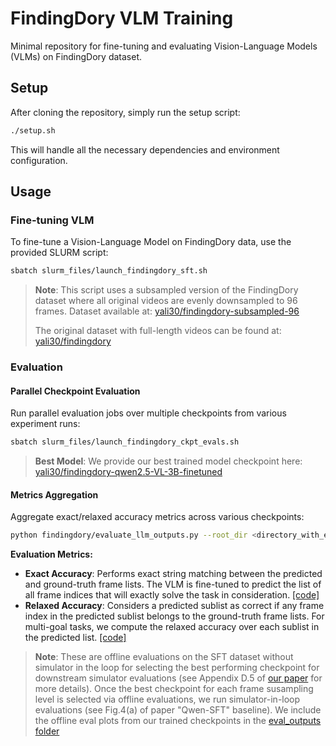 # FindingDory VLM Training

Minimal repository for fine-tuning and evaluating Vision-Language Models (VLMs) on FindingDory dataset.

## Setup

After cloning the repository, simply run the setup script:

```bash
./setup.sh
```

This will handle all the necessary dependencies and environment configuration.

## Usage

### Fine-tuning VLM

To fine-tune a Vision-Language Model on FindingDory data, use the provided SLURM script:

```bash
sbatch slurm_files/launch_findingdory_sft.sh
```

> **Note**: This script uses a subsampled version of the FindingDory dataset where all original videos are evenly downsampled to 96 frames. Dataset available at: [yali30/findingdory-subsampled-96](https://huggingface.co/datasets/yali30/findingdory-subsampled-96)
> 
> The original dataset with full-length videos can be found at: [yali30/findingdory](https://huggingface.co/datasets/yali30/findingdory)

### Evaluation

#### Parallel Checkpoint Evaluation

Run parallel evaluation jobs over multiple checkpoints from various experiment runs:

```bash
sbatch slurm_files/launch_findingdory_ckpt_evals.sh
```

> **Best Model**: We provide our best trained model checkpoint here: [yali30/findingdory-qwen2.5-VL-3B-finetuned](https://huggingface.co/yali30/findingdory-qwen2.5-VL-3B-finetuned)

#### Metrics Aggregation

Aggregate exact/relaxed accuracy metrics across various checkpoints:

```bash
python findingdory/evaluate_llm_outputs.py --root_dir <directory_with_experiment_subfolders> --output_file <output_json_file_with_aggregated_results>
```

**Evaluation Metrics:**
- **Exact Accuracy**: Performs exact string matching between the predicted and ground-truth frame lists. The VLM is fine-tuned to predict the list of all frame indices that will exactly solve the task in consideration. [[code]](https://github.com/findingdory-benchmark/findingdory-train/blob/main/findingdory/evaluate_llm_outputs.py#L98-L100)
- **Relaxed Accuracy**: Considers a predicted sublist as correct if any frame index in the predicted sublist belongs to the ground-truth frame lists. For multi-goal tasks, we compute the relaxed accuracy over each sublist in the predicted list. [[code]](https://github.com/findingdory-benchmark/findingdory-train/blob/main/findingdory/evaluate_llm_outputs.py#L111-L112)

> **Note**: These are offline evaluations on the SFT dataset without simulator in the loop for selecting the best performing checkpoint for downstream simulator evaluations (see Appendix D.5 of [our paper](https://arxiv.org/pdf/2506.15635) for more details). Once the best checkpoint for each frame susampling level is selected via offline evaluations, we run simulator-in-loop evaluations (see Fig.4(a) of paper "Qwen-SFT" baseline). We include the offline eval plots from our trained checkpoints in the [eval_outputs folder](https://github.com/findingdory-benchmark/findingdory-train/tree/main/eval_outputs)